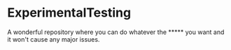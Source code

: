 # ExperimentalTesting
A wonderful repository where you can do whatever the ***** you want and it won't cause any major issues. 
